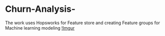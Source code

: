 # Churn-Analysis-
The work uses Hopsworks for Feature store and creating Feature groups for Machine learning modeling 
[!Imgur](https://imgur.com/bAbElk1.jpg)
